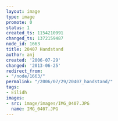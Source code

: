 ```yaml
---
layout: image
type: image
promote: 0
status: 1
created_ts: 1154210991
changed_ts: 1372159487
node_id: 1663
title: 20407 Handstand
author: anj
created: '2006-07-29'
changed: '2013-06-25'
redirect_from:
- "/node/1663/"
permalink: "/2006/07/29/20407_handstand/"
tags:
- Eilidh
images:
- src: image/images/IMG_0407.JPG
  name: IMG_0407.JPG
---
```


